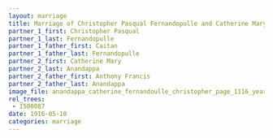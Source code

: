 ```yaml
---
layout: marriage
title: Marriage of Christopher Pasqual Fernandopulle and Catherine Mary Anandappa
partner_1_first: Christopher Pasqual
partner_1_last: Fernandopulle
partner_1_father_first: Caitan
partner_1_father_last: Fernandopulle
partner_2_first: Catherine Mary
partner_2_last: Anandappa
partner_2_father_first: Anthony Francis
partner_2_father_last: Anandappa
image_file: anandappa_catherine_fernandoulle_christopher_page_1116_year_1916
rel_trees:
 - I500087
date: 1916-05-10
categories: marriage
---
```


